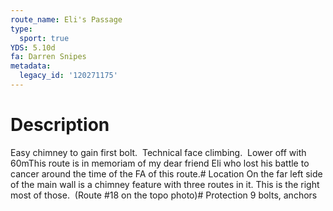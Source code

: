 ```yaml
---
route_name: Eli's Passage
type:
  sport: true
YDS: 5.10d
fa: Darren Snipes
metadata:
  legacy_id: '120271175'
---
```

# Description
Easy chimney to gain first bolt.  Technical face climbing.  Lower off with 60mThis route is in memoriam of my dear friend Eli who lost his battle to cancer around the time of the FA of this route.# Location
On the far left side of the main wall is a chimney feature with three routes in it. This is the right most of those.  (Route #18 on the topo photo)# Protection
9 bolts, anchors